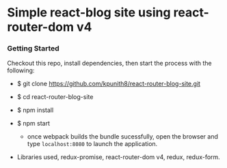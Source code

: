 # Simple react-blog site using react-router-dom v4

### Getting Started

Checkout this repo, install dependencies, then start the process with the following:

- $ git clone https://github.com/kpunith8/react-router-blog-site.git
- $ cd react-router-blog-site
- $ npm install
- $ npm start
  - once webpack builds the bundle sucessfully, open the browser and type `localhost:8080` to launch the application.

- Libraries used, redux-promise, react-router-dom v4, redux, redux-form.